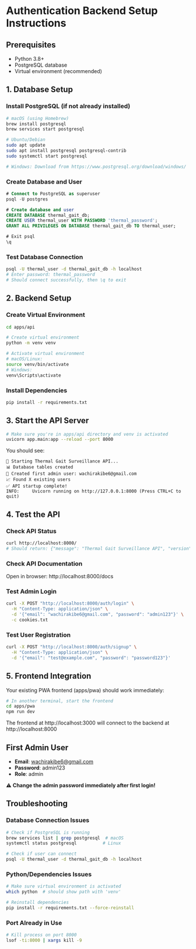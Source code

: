 # Authentication Backend Setup Instructions

## Prerequisites
- Python 3.8+
- PostgreSQL database
- Virtual environment (recommended)

## 1. Database Setup

### Install PostgreSQL (if not already installed)
```bash
# macOS (using Homebrew)
brew install postgresql
brew services start postgresql

# Ubuntu/Debian
sudo apt update
sudo apt install postgresql postgresql-contrib
sudo systemctl start postgresql

# Windows: Download from https://www.postgresql.org/download/windows/
```

### Create Database and User
```sql
# Connect to PostgreSQL as superuser
psql -U postgres

# Create database and user
CREATE DATABASE thermal_gait_db;
CREATE USER thermal_user WITH PASSWORD 'thermal_password';
GRANT ALL PRIVILEGES ON DATABASE thermal_gait_db TO thermal_user;

# Exit psql
\q
```

### Test Database Connection
```bash
psql -U thermal_user -d thermal_gait_db -h localhost
# Enter password: thermal_password
# Should connect successfully, then \q to exit
```

## 2. Backend Setup

### Create Virtual Environment
```bash
cd apps/api

# Create virtual environment
python -m venv venv

# Activate virtual environment
# macOS/Linux:
source venv/bin/activate
# Windows:
venv\Scripts\activate
```

### Install Dependencies
```bash
pip install -r requirements.txt
```

## 3. Start the API Server

```bash
# Make sure you're in apps/api directory and venv is activated
uvicorn app.main:app --reload --port 8000
```

You should see:
```
🚀 Starting Thermal Gait Surveillance API...
📊 Database tables created
👑 Created first admin user: wachirakibe6@gmail.com
📈 Found X existing users
✅ API startup complete!
INFO:     Uvicorn running on http://127.0.0.1:8000 (Press CTRL+C to quit)
```

## 4. Test the API

### Check API Status
```bash
curl http://localhost:8000/
# Should return: {"message": "Thermal Gait Surveillance API", "version": "1.0.0", "status": "online"}
```

### Check API Documentation
Open in browser: http://localhost:8000/docs

### Test Admin Login
```bash
curl -X POST "http://localhost:8000/auth/login" \
  -H "Content-Type: application/json" \
  -d '{"email": "wachirakibe6@gmail.com", "password": "admin123"}' \
  -c cookies.txt
```

### Test User Registration
```bash
curl -X POST "http://localhost:8000/auth/signup" \
  -H "Content-Type: application/json" \
  -d '{"email": "test@example.com", "password": "password123"}'
```

## 5. Frontend Integration

Your existing PWA frontend (apps/pwa) should work immediately:
```bash
# In another terminal, start the frontend
cd apps/pwa
npm run dev
```

The frontend at http://localhost:3000 will connect to the backend at http://localhost:8000

## First Admin User
- **Email**: wachirakibe6@gmail.com  
- **Password**: admin123
- **Role**: admin

⚠️ **Change the admin password immediately after first login!**

## Troubleshooting

### Database Connection Issues
```bash
# Check if PostgreSQL is running
brew services list | grep postgresql  # macOS
systemctl status postgresql          # Linux

# Check if user can connect
psql -U thermal_user -d thermal_gait_db -h localhost
```

### Python/Dependencies Issues
```bash
# Make sure virtual environment is activated
which python  # should show path with 'venv'

# Reinstall dependencies
pip install -r requirements.txt --force-reinstall
```

### Port Already in Use
```bash
# Kill process on port 8000
lsof -ti:8000 | xargs kill -9
```